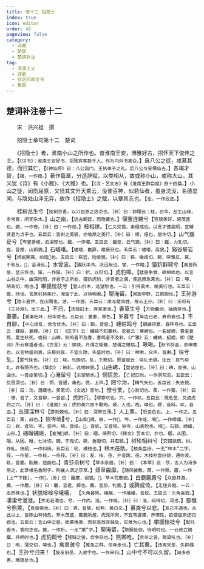 ```yaml
---
title: 卷十二 招隠士
index: true
icon: editor
order: 49
pageview: false
category:
  - 诗藏
  - 楚辞
  - 楚辞补注
tag:
  - 浪漫主义
  - 诗歌
  - 钦定四库全书
  - 集部
---
```


## 楚词补注巻十二  
  
　　宋　洪兴祖　撰  
  
　　招隠士章句第十二　楚词  
  
　　《招隐士》者，淮南小山之所作也。昔淮南王安，博雅好古，招怀天下俊伟之士。【`《汉书》：淮南王安好书，招致宾客数千人，作为内外书甚众。`】自八公之徒，咸慕其德，而归其仁，【`《神仙传》曰：八公诣门，王执弟子之礼。后八公与安俱仙去。`】各竭才智，【`竭，一作擅。`】著作篇章，分造辞赋，以类相从，故或称小山，或称大山。其义犹《诗》有《小雅》、《大雅》也。【`《汉‧艺文志》有《淮南王群臣赋》四十四篇。`】小山之徒，闵伤屈原，又怪其文升天乘云，伇使百神，似若仙者，虽身沈没，名德显闻，与隐处山泽无异，故作《招隐士》之赋，以章其志也。【`也，一作云迩。`】  

　　桂树丛生兮【`桂树芬香，以兴屈原之忠贞也。［补］曰︰郭璞云：桂，白华，丛生山峰，冬常青，闲无杂木。`】山之幽，【`远去朝廷，而隐藏也。`】偃蹇连蜷兮【`容貌美好，德茂盛也。蜷，一作卷。［补］曰︰一作权。`】枝相缭。【`仁义交错，条理成也。以言才德高明，宜辅贤君为贞干也。五臣云：皆树之美貌，亦喻原之美行。［补］曰︰缭，纽也，居休切。`】山气巃嵸兮【`岑崟㟥嵯，云滃郁也。巃，一作巄。五臣云：巃嵸，云气貌。［补］曰︰巃，力孔切。嵸，音摠，山孤貌。`】石嵯峨。【`嵯峨，嶻嶭，峻蔽日也。五臣云：嵯峨，高貌。`】谿谷崭岩兮【`崎岖閜寪，崄阻𠏅也。五臣云：崭岩，险峻貌。［补］曰︰崭，锄咸切。閜，呼雅反。寪，于轨反。𠏅，苦滑反。`】水曾波。【`踊跃沣沛，流迅疾也。曾，一作增。`】猿狖群啸兮【`禽兽所居，至乐佚也。猿，一作猿。［补］曰︰狖，以狩切。`】虎豹嗥。【`猛兽争食，欲相啮也。以言山谷之中，幽深险阻，非君子之所处，猿狖虎豹，非贤者之偶，使屈原急来也。［补］曰︰嗥，胡高切，咆也。`】攀援桂枝兮【`登山引木，远望愁也。一云：引持美木，喻美行也。五臣云：援，持也。言原引持美行，淹留于此，以待明君。`】聊淹留。【`周旋中野，立踟蹰也。`】王孙游兮【`隐士避世，在山隅也。游，一作游。五臣云：原与楚同姓，故云王孙。［补］曰︰乐府有《王孙游》，出于此。`】不归，【`违偝旧土，弃室家也。`】春草生兮【`万物蠢动，抽萌芽也。`】萋萋。【`垂条吐叶，纷华荣也。五臣云：萋萋，草色。`】岁暮兮【`年齿已老，寿命衰也。`】不自聊，【`中心烦乱，常含忧也。［补］曰︰聊，音留。`】蟪蛄鸣兮【`蜩蝉得夏，喜呼号也。五臣云：蟪蛄，夏蝉。［补］曰︰《庄子》云︰蟪蛄不知春秋。说者云︰寒蝉也。一名蝭蟧，春生夏死，夏生秋死。或曰︰山蝉，秋鸣者不及春，春鸣者不及秋。《广雅》云：蟪蛄，蛁蟧，即《楚词》所云寒螀者也。《方言》云︰蛥蚗，齐谓之螇螰，楚谓之蟪蛄。`】啾啾。【`秋节将至，悲嘹噍也。以言物盛则衰，乐极则哀，不宜久隐，失盛时也。［补］曰︰啾啾，众声，音揪。`】坱兮轧，【`雾气昧也。［补］曰︰坱，乌朗切。轧，于黠切。贾谊赋云︰坱圠无垠。注云︰其气坱圠，非有限齐也。《集韵》︰軮轧，远相映貌。`】山曲𡶒，【`盘诘屈也。［补］曰︰𡶒，音佛，山曲也。一音皮笔切。`】心淹留兮【`志望绝也。`】恫慌忽。【`亡妃匹也。一作洞荒忽。五臣云：忧思深也。［补］曰︰恫，音通，痛也。慌，上声。`】罔兮沕，【`精气失也。五臣云：失志貌。［补］曰︰沕，潜藏也，美笔切。《文选》音勿。`】憭兮栗，【`心剥切也。栗，一作栗。［补］曰︰憭，音了，又音聊，一音留。`】虎豹穴，【`嵺穿岤也。穴，一作岤。五臣云：既危苦，又进虎豹之穴。［补］曰︰《淮南》云︰虎豹袭穴而不敢咆。袭，入也。咆，嗥也。嵺，音料。岤，音血。`】丛薄深林兮【`攒刺棘也。［补］曰︰深草曰薄。`】人上栗。【`恐变色也。上，一作之。五臣云：栗，战也。`】嵚岑埼𥐟兮，【`山阜𡸨嵎。嵚，一作𡼲。岑，一作崯。埼𥐟，一作崎嶬。［补］曰︰嵚，音钦。岑，音吟。埼，音绮。𥐟，音蚁，又音锜。嵚岑，山高险也。埼𥐟，石貌。崎嶬，山形。`】碅磳磈硊，【`崔嵬𡶴嵃。［补］曰︰碅，绮矜切。《释文》苦本切，非也。碅，从囷。硱，从困。磳，七冰切。磈，于鬼切。硊，鱼毁切。并石貌。`】树轮相纠兮【`交错扶疏。纠，作糺。扶疏，一作纠纷。五臣云：轮，横枝也。`】林木茷骩。【`枝条盘纡。一无“林木”二字。茷，一作苃，一作柭，一作茷。［补］曰︰苃、柭、茷，并音跋。茷，木枝叶盘纡貌，通作茇。骩，音委。骩骳，屈曲也。`】青莎杂树兮【`草木杂居。［补］曰︰《本草》云︰莎，古人为诗多用之，此草根名香附子，荆襄人谓之莎草。`】薠草靃靡，【`随风披敷。薠，一作𬞟。靃，一作[上艹下雔]，一作𧆑。［补］曰︰靃靡，弱貌。𧆑，草木花敷貌。`】白鹿麏麚兮【`众兽并游。麚，一作䴥。［补］曰︰麏，音君，獐也。麚，音加，牝鹿。`】或腾或倚。【`走住异趋。一云：走䟭殊也。`】状貌崯崯兮峨峨， 【`头角甚殊。峨峨，一作嶬嶬，音蚁。五臣云：头角高貌。`】凄凄兮漇漇。【`衣毛若濡也。兮，一作而。漇，一作縰。［补］曰︰漇，疏绮切，润也。`】猕猴兮熊罴，【`百兽俱也。［补］曰︰罴，音陂，如熊，黄白文。`】慕类兮以悲。【`哀己不遇也。从此以上，皆陈山林倾危，草木茂盛，麋鹿所居，虎兕所聚，不宜育道德，养情性，欲使屈原还归郢也。五臣云：言山中之兽，犹慕俦类，而悲哀放弃独处，实难为心也。`】攀援桂枝兮【`配托香木，誓同志也。援，一作折。一无“援”字。`】聊淹留，【`踟蹰低佪，待明时也。一云倚立蹢䠱，待明时也。`】虎豹鬬兮【`残贼之兽，忿争怒也。`】熊罴咆，【`贪杀之兽，跳梁吼也。［补］曰︰咆，蒲交切，嗥也。`】禽兽骇兮【`雉兔之群，惊奔走也。`】亡其曹。【`违离党辈，失群偶也。`】王孙兮归来！【`旋反旧邑，入故宇也。一作来归。`】山中兮不可以久留。【`诚多患害，难隐处也。`】

